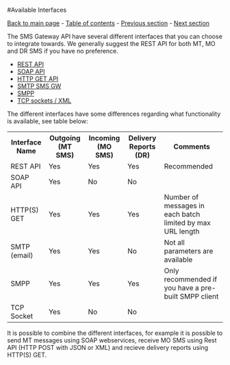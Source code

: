#Available Interfaces

[Back to main page](https://github.com/Intelecom/sms/) - [Table of contents](/sections/Overview.md) - [Previous section](/sections/Common.md) -  [Next section](sections\Interfaces\Rest.md)

The SMS Gateway API have several different interfaces that you can choose to integrate towards. We generally suggest the REST API for both MT, MO and DR SMS if you have no preference.

- [REST API](/sections/Interfaces/Rest.md)
- [SOAP API](/sections/Interfaces/Soap.md)
- [HTTP GET API](/sections/Interfaces/HTTP_Get.md)
- [SMTP SMS GW](/sections/Interfaces/SMTP.md)
- [SMPP](/sections/Interfaces/SMPP.md)
- [TCP sockets / XML](/sections/Interfaces/TCP_XML.md)

The different interfaces have some differences regarding what functionality is available, see table below:


<table>
<tr><th>Interface Name</th><th>Outgoing (MT SMS)</th><th>Incoming (MO SMS)</th><th>Delivery Reports (DR)</th><th>Comments</th></tr>	
<tr><td>REST API</td><td>Yes</td><td>Yes</td><td>Yes</td><td>Recommended</tr>
<tr><td>SOAP API</td><td>Yes</td><td>No</td><td>No</td><td></tr>
<tr><td>HTTP(S) GET</td><td>Yes</td><td>Yes</td><td>Yes</td><td>Number of messages in each batch limited by max URL length</tr>
<tr><td>SMTP (email)</td><td>Yes</td><td>Yes</td><td>No</td><td>Not all parameters are available</tr>
<tr><td>SMPP</td><td>Yes</td><td>Yes</td><td>Yes</td><td>Only recommended if you have a pre-built SMPP client </tr>
<tr><td>TCP Socket</td><td>Yes</td><td>No</td><td>No</td><td></tr>
</table>

It is possible to combine the different interfaces, for example it is possible to send MT messages using SOAP webservices, receive MO SMS using Rest API (HTTP POST with JSON or XML) and recieve delivery reports using HTTP(S) GET.

